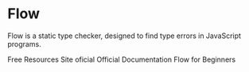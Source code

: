# Flow

Flow is a static type checker, designed to find type errors in JavaScript programs.

<ResourceGroupTitle>Free Resources</ResourceGroupTitle>
<BadgeLink colorScheme='blue' badgeText='Website' href='https://flow.org/'>Site oficial</BadgeLink>
<BadgeLink colorScheme='blue' badgeText='Docs' href='https://flow.org/en/docs/'>Official Documentation</BadgeLink>
<BadgeLink colorScheme='purple' badgeText='Watch' href='https://www.youtube.com/watch?v=0HlqX4lQZas'>Flow for Beginners</BadgeLink>
